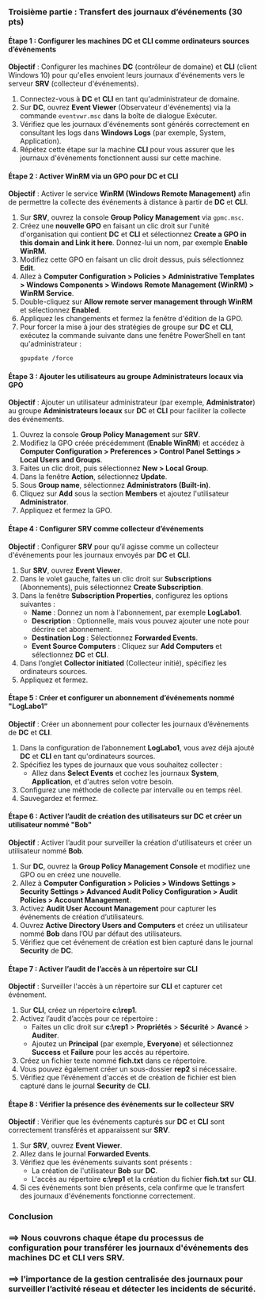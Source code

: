 
### Troisième partie : Transfert des journaux d’événements (30 pts)

#### Étape 1 : Configurer les machines DC et CLI comme ordinateurs sources d’événements

**Objectif** : Configurer les machines **DC** (contrôleur de domaine) et **CLI** (client Windows 10) pour qu'elles envoient leurs journaux d'événements vers le serveur **SRV** (collecteur d'événements).

1. Connectez-vous à **DC** et **CLI** en tant qu'administrateur de domaine.
2. Sur **DC**, ouvrez **Event Viewer** (Observateur d'événements) via la commande `eventvwr.msc` dans la boîte de dialogue Exécuter.
3. Vérifiez que les journaux d'événements sont générés correctement en consultant les logs dans **Windows Logs** (par exemple, System, Application).
4. Répétez cette étape sur la machine **CLI** pour vous assurer que les journaux d'événements fonctionnent aussi sur cette machine.

#### Étape 2 : Activer WinRM via un GPO pour DC et CLI

**Objectif** : Activer le service **WinRM (Windows Remote Management)** afin de permettre la collecte des événements à distance à partir de **DC** et **CLI**.

1. Sur **SRV**, ouvrez la console **Group Policy Management** via `gpmc.msc`.
2. Créez une **nouvelle GPO** en faisant un clic droit sur l'unité d'organisation qui contient **DC** et **CLI** et sélectionnez **Create a GPO in this domain and Link it here**. Donnez-lui un nom, par exemple **Enable WinRM**.
3. Modifiez cette GPO en faisant un clic droit dessus, puis sélectionnez **Edit**.
4. Allez à **Computer Configuration > Policies > Administrative Templates > Windows Components > Windows Remote Management (WinRM) > WinRM Service**.
5. Double-cliquez sur **Allow remote server management through WinRM** et sélectionnez **Enabled**.
6. Appliquez les changements et fermez la fenêtre d'édition de la GPO.
7. Pour forcer la mise à jour des stratégies de groupe sur **DC** et **CLI**, exécutez la commande suivante dans une fenêtre PowerShell en tant qu'administrateur :
   ```bash
   gpupdate /force
   ```

#### Étape 3 : Ajouter les utilisateurs au groupe Administrateurs locaux via GPO

**Objectif** : Ajouter un utilisateur administrateur (par exemple, **Administrator**) au groupe **Administrateurs locaux** sur **DC** et **CLI** pour faciliter la collecte des événements.

1. Ouvrez la console **Group Policy Management** sur **SRV**.
2. Modifiez la GPO créée précédemment (**Enable WinRM**) et accédez à **Computer Configuration > Preferences > Control Panel Settings > Local Users and Groups**.
3. Faites un clic droit, puis sélectionnez **New > Local Group**.
4. Dans la fenêtre **Action**, sélectionnez **Update**. 
5. Sous **Group name**, sélectionnez **Administrators (Built-in)**.
6. Cliquez sur **Add** sous la section **Members** et ajoutez l'utilisateur **Administrator**.
7. Appliquez et fermez la GPO.

#### Étape 4 : Configurer SRV comme collecteur d’événements

**Objectif** : Configurer **SRV** pour qu’il agisse comme un collecteur d'événements pour les journaux envoyés par **DC** et **CLI**.

1. Sur **SRV**, ouvrez **Event Viewer**.
2. Dans le volet gauche, faites un clic droit sur **Subscriptions** (Abonnements), puis sélectionnez **Create Subscription**.
3. Dans la fenêtre **Subscription Properties**, configurez les options suivantes :
   - **Name** : Donnez un nom à l'abonnement, par exemple **LogLabo1**.
   - **Description** : Optionnelle, mais vous pouvez ajouter une note pour décrire cet abonnement.
   - **Destination Log** : Sélectionnez **Forwarded Events**.
   - **Event Source Computers** : Cliquez sur **Add Computers** et sélectionnez **DC** et **CLI**.
4. Dans l’onglet **Collector initiated** (Collecteur initié), spécifiez les ordinateurs sources.
5. Appliquez et fermez.

#### Étape 5 : Créer et configurer un abonnement d’événements nommé "LogLabo1"

**Objectif** : Créer un abonnement pour collecter les journaux d’événements de **DC** et **CLI**.

1. Dans la configuration de l’abonnement **LogLabo1**, vous avez déjà ajouté **DC** et **CLI** en tant qu'ordinateurs sources.
2. Spécifiez les types de journaux que vous souhaitez collecter :
   - Allez dans **Select Events** et cochez les journaux **System**, **Application**, et d'autres selon votre besoin.
3. Configurez une méthode de collecte par intervalle ou en temps réel.
4. Sauvegardez et fermez.

#### Étape 6 : Activer l’audit de création des utilisateurs sur DC et créer un utilisateur nommé "Bob"

**Objectif** : Activer l’audit pour surveiller la création d'utilisateurs et créer un utilisateur nommé **Bob**.

1. Sur **DC**, ouvrez la **Group Policy Management Console** et modifiez une GPO ou en créez une nouvelle.
2. Allez à **Computer Configuration > Policies > Windows Settings > Security Settings > Advanced Audit Policy Configuration > Audit Policies > Account Management**.
3. Activez **Audit User Account Management** pour capturer les événements de création d’utilisateurs.
4. Ouvrez **Active Directory Users and Computers** et créez un utilisateur nommé **Bob** dans l’OU par défaut des utilisateurs.
5. Vérifiez que cet événement de création est bien capturé dans le journal **Security** de **DC**.

#### Étape 7 : Activer l’audit de l’accès à un répertoire sur CLI

**Objectif** : Surveiller l'accès à un répertoire sur **CLI** et capturer cet événement.

1. Sur **CLI**, créez un répertoire **c:\rep1**.
2. Activez l’audit d’accès pour ce répertoire :
   - Faites un clic droit sur **c:\rep1** > **Propriétés** > **Sécurité** > **Avancé** > **Auditer**.
   - Ajoutez un **Principal** (par exemple, **Everyone**) et sélectionnez **Success** et **Failure** pour les accès au répertoire.
3. Créez un fichier texte nommé **fich.txt** dans ce répertoire.
4. Vous pouvez également créer un sous-dossier **rep2** si nécessaire.
5. Vérifiez que l’événement d'accès et de création de fichier est bien capturé dans le journal **Security** de **CLI**.

#### Étape 8 : Vérifier la présence des événements sur le collecteur SRV

**Objectif** : Vérifier que les événements capturés sur **DC** et **CLI** sont correctement transférés et apparaissent sur **SRV**.

1. Sur **SRV**, ouvrez **Event Viewer**.
2. Allez dans le journal **Forwarded Events**.
3. Vérifiez que les événements suivants sont présents :
   - La création de l'utilisateur **Bob** sur **DC**.
   - L'accès au répertoire **c:\rep1** et la création du fichier **fich.txt** sur **CLI**.
4. Si ces événements sont bien présents, cela confirme que le transfert des journaux d'événements fonctionne correctement.

### Conclusion

### ==> Nous couvrons chaque étape du processus de configuration pour transférer les journaux d'événements des machines **DC** et **CLI** vers **SRV**. 
### ==>  l’importance de la gestion centralisée des journaux pour surveiller l’activité réseau et détecter les incidents de sécurité.


